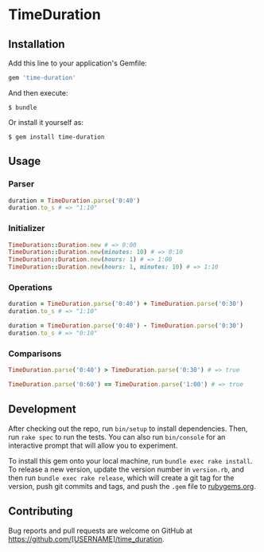 # TimeDuration

## Installation

Add this line to your application's Gemfile:

```ruby
gem 'time-duration'
```

And then execute:

    $ bundle

Or install it yourself as:

    $ gem install time-duration

## Usage



### Parser

```ruby
duration = TimeDuration.parse('0:40')
duration.to_s # => "1:10"
```

### Initializer

```ruby
TimeDuration::Duration.new # => 0:00
TimeDuration::Duration.new(minutes: 10) # => 0:10
TimeDuration::Duration.new(hours: 1) # => 1:00
TimeDuration::Duration.new(hours: 1, minutes: 10) # => 1:10
```

### Operations

```ruby
duration = TimeDuration.parse('0:40') + TimeDuration.parse('0:30')
duration.to_s # => "1:10"

duration = TimeDuration.parse('0:40') - TimeDuration.parse('0:30')
duration.to_s # => "0:10"
```

### Comparisons

```ruby
TimeDuration.parse('0:40') > TimeDuration.parse('0:30') # => true

TimeDuration.parse('0:60') == TimeDuration.parse('1:00') # => true
```

## Development

After checking out the repo, run `bin/setup` to install dependencies. Then, run `rake spec` to run the tests. You can also run `bin/console` for an interactive prompt that will allow you to experiment.

To install this gem onto your local machine, run `bundle exec rake install`. To release a new version, update the version number in `version.rb`, and then run `bundle exec rake release`, which will create a git tag for the version, push git commits and tags, and push the `.gem` file to [rubygems.org](https://rubygems.org).

## Contributing

Bug reports and pull requests are welcome on GitHub at https://github.com/[USERNAME]/time_duration.
